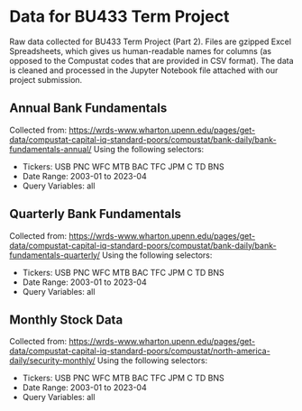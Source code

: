 
# Data for BU433 Term Project

Raw data collected for BU433 Term Project (Part 2). Files are gzipped Excel Spreadsheets, which gives us human-readable names for columns (as opposed to the Compustat codes that are provided in CSV format). The data is cleaned and processed in the Jupyter Notebook file attached with our project submission.

## Annual Bank Fundamentals
Collected from: https://wrds-www.wharton.upenn.edu/pages/get-data/compustat-capital-iq-standard-poors/compustat/bank-daily/bank-fundamentals-annual/
Using the following selectors:
* Tickers: USB PNC WFC MTB BAC TFC JPM C TD BNS
* Date Range: 2003-01 to 2023-04
* Query Variables: all

## Quarterly Bank Fundamentals
Collected from: https://wrds-www.wharton.upenn.edu/pages/get-data/compustat-capital-iq-standard-poors/compustat/bank-daily/bank-fundamentals-quarterly/
Using the following selectors:
* Tickers: USB PNC WFC MTB BAC TFC JPM C TD BNS
* Date Range: 2003-01 to 2023-04
* Query Variables: all


## Monthly Stock Data
Collected from: https://wrds-www.wharton.upenn.edu/pages/get-data/compustat-capital-iq-standard-poors/compustat/north-america-daily/security-monthly/
Using the following selectors:
* Tickers: USB PNC WFC MTB BAC TFC JPM C TD BNS
* Date Range: 2003-01 to 2023-04
* Query Variables: all

